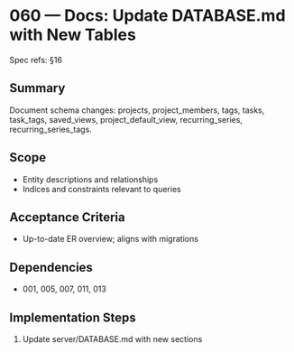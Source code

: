 # 060 — Docs: Update DATABASE.md with New Tables

Spec refs: §16

## Summary
Document schema changes: projects, project_members, tags, tasks, task_tags, saved_views, project_default_view, recurring_series, recurring_series_tags.

## Scope
- Entity descriptions and relationships
- Indices and constraints relevant to queries

## Acceptance Criteria
- Up-to-date ER overview; aligns with migrations

## Dependencies
- 001, 005, 007, 011, 013

## Implementation Steps
1) Update server/DATABASE.md with new sections
